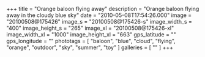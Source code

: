 +++
title = "Orange baloon flying away"
description = "Orange baloon flying away in the cloudy blue sky"
date = "2010-05-08T17:54:26.000"
image = "20100508@175426"
image_s = "20100508@175426-s"
image_width_s = "400"
image_height_s = "265"
image_xl = "20100508@175426-xl"
image_width_xl = "1000"
image_height_xl = "663"
gps_latitude = ""
gps_longitude = ""
phototags = [ "baloon", "blue", "cloud", "flying", "orange", "outdoor", "sky", "summer", "toy" ]
galleries = [ "" ]
+++
